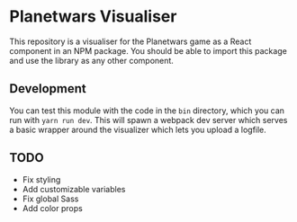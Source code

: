 # Planetwars Visualiser

This repository is a visualiser for the Planetwars game as a React component in an NPM package. You should be able to import this package and use the library as any other component.

## Development

You can test this module with the code in the `bin` directory, which you can run with `yarn run dev`. This will spawn a webpack dev server which serves a basic wrapper around the visualizer which lets you upload a logfile.

## TODO

- Fix styling
- Add customizable variables
- Fix global Sass
- Add color props